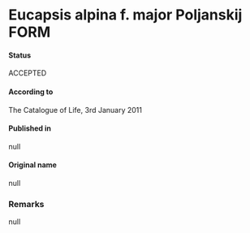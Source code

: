 # Eucapsis alpina f. major Poljanskij FORM

#### Status
ACCEPTED

#### According to
The Catalogue of Life, 3rd January 2011

#### Published in
null

#### Original name
null

### Remarks
null